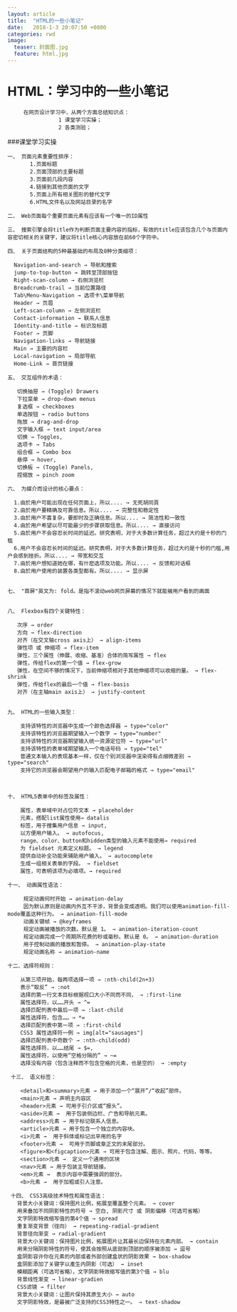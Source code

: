 ```yaml
---
layout: article
title:  "HTML的一些小笔记"
date:   2018-1-3 20:07:50 +0800
categories: rwd 
image:
  teaser: 封面图.jpg
  feature: html.jpg
---
```


# HTML：学习中的一些小笔记
      
         在网页设计学习中，从两个方面总结知识点：
                    1 课堂学习实操；
                    2 各类测验；

###课堂学习实操

    一、 页面元素重要性排序：
           1.页面标题
           2.页面顶部的主要标题
           3.页面前几段内容
           4.链接到其他页面的文字
           5.页面上所有相关图形的替代文字
           6.HTML文件名以及网站目录的名字

    二、 Web页面每个重要页面元素有应该有一个唯一的ID属性
      
    三、 搜索引擎会将title作为判断页面主要内容的指标，有效的title应该包含几个与页面内容密切相关的关键字，建议将title核心内容放在前60个字符中。

    四、 关于页面结构的5种最基础的布局及8种分类细项：
    
      Navigation-and-search → 导航和搜索
      jump-to-top-button → 跳转至顶部按钮
      Right-scan-column → 右侧浏览栏
      Breadcrumb-trail → 当前位置路径
      Tab\Menu-Navigation → 选项卡\菜单导航
      Header → 页眉
      Left-scan-column → 左侧浏览栏
      Contact-information → 联系人信息
      Identity-and-title → 标识及标题
      Footer → 页脚
      Navigation-links → 导航链接
      Main → 主要的内容栏
      Local-navigation → 局部导航
      Home-Link → 首页链接

    五、 交互组件的术语：

       切换抽屉 → (Toggle) Drawers
       下拉菜单 → drop-down menus
       复选框 → checkboxes
       单选按钮 → radio buttons
       拖放 → drag-and-drop
       文字输入框 → text input/area
       切换 → Toggles,
       选项卡 → Tabs
       组合框 → Combo box
       悬停 → hover,
       切换板 → (Toggle) Panels,
       捏缩放 → pinch zoom

    六、 为媒介而设计的核心要点：

      1.由於用户可能出现在任何页面上，所以.... → 无死胡同頁 
      2.由於用户要精确及可靠信息。所以.... → 完整性和稳定性 
      3.由於用户不喜复杂，要即时及正确信息。所以.... → 简洁性和一致性 
      4.由於用户希望以尽可能最少的步骤获取信息。所以.... → 直接访问
      5.由於用户不会容忍长时间的延迟。研究表明，对于大多数计算任务，超过大约是十秒的门槛
      6.用户不会容忍长时间的延迟。研究表明，对于大多数计算任务，超过大约是十秒的门槛,用户会感到挫折。所以.... → 带宽和交互
      7.由於用户想知道她在哪，有什麽选项及功能。所以.... → 反馈和对话框
      8.由於用户使用的装置各类型都有。所以.... → 显示屏


    七、 "首屏"英文为: fold。是指不滚动web网页屏幕的情况下就能被用户看到的画面


    八、 Flexbox有四个关键特性：
    
       次序 → order
       方向 → flex-direction
       对齐（在交叉轴cross axis上） → align-items
       弹性项 或 伸缩项 → flex-item
       弹性，三个属性（伸展、收缩、基准）合体的简写属性 → flex
       弹性，传给flex的第一个值 → flex-grow
       弹性，在空间不够的情况下，当前伸缩项相对于其他伸缩项可以收缩的量。 → flex-shrink
       弹性，传给flex的最后一个值 → flex-basis
       对齐（在主轴main axis上） → justify-content

         
    九、 HTML的一些输入类型：

        支持该特性的浏览器中生成一个颜色选择器 → type="color"
        支持该特性的浏览器期望输入一个数字 → type="number"
        支持该特性的浏览器期望输入统一资源定位符 → type="url"
        支持该特性的表单域期望输入一个电话号码 → type="tel"
        普通文本输入的表现基本一样，仅在个别浏览器中渲染得有点细微差别 → type="search"
        支持它的浏览器会期望用户的输入匹配电子邮箱的格式 → type="email"



    十、 HTML5表单中的标签及属性：

        属性，表单域中对占位符文本 → placeholder
        元素，搭配list属性使用→ datalis
        标签，用于搜集用户信息 → input,
        以方便用户输入。 → autofocus,
        range、color、button和hidden类型的输入元素不能使用→ required
        为 fieldset 元素定义标题。 → legend
        提供自动补全功能来辅助用户输入。 → autocomplete
        生成一组相关表单的字段。 → fieldset
        属性，可表明该项为必填项。→ required

    十一、 动画属性语法：
    
         规定动画何时开始 → animation-delay
         因为默认原则是动画内外互不干涉，背景会变成透明。我们可以使用animation-fill-mode覆盖这种行为。 → animation-fill-mode
         动画关键帧 → @keyframes
         规定动画被播放的次数。默认是 1。 → animation-iteration-count
         规定动画完成一个周期所花费的秒或毫秒。默认是 0。 → animation-duration
         用于控制动画的播放和暂停。 → animation-play-state
         规定动画名称 → animation-name

    十二、选择符规则：

        从第三项开始，每两项选择一项 → :nth-child(2n+3)
        表示“取反” → :not
        选择的第一行文本目标根据视口大小不同而不同， → :first-line
        属性选择符，以……开头 → ^=
        选择匹配列表中最后一项 → :last-child
        属性选择符，包含…… → *=
        选择匹配列表中第一项 → :first-child
        CSS3 属性选择符一例 → img[alt="sausages"]
        选择匹配列表中奇数个 → :nth-child(odd)
        属性选择符，以……结尾 → $=,
        属性选择符，以使用“空格分隔的” → ~=
        选择没有内容（包含注释而不包含空格的元素，也是空的） → :empty

     十三、 语义标签：

        <detail>和<summary>元素 → 用于添加一个“展开”/“收起”部件。
        <main>元素 → 声明主内容区
        <header>元素 → 可用于引介区或“报头”。
        <aside>元素 →  用于包装侧边栏、广告和导航元素。
        <address>元素 → 用于标记联系人信息。
        <article>元素 → 用于包含一个独立的内容块。
        <i>元素 →  用于斜体或标记出罕用的名字
        <footer>元素 →  可用于页脚或章正文的末尾部分。
        <figure>和<figcaption>元素 → 可用于包含注解、图示、照片、代码，等等。
        <section>元素 →  定义一个通用的区块
        <nav>元素 → 用于包装主导航链接。
        <em>元素 →  表示内容中需要强调的部分。
        <b>元素 →  用于加粗或引人注意。

     十四、 CSS3高级技术特性和属性语法：
       背景大小关键词：保持图片比例，拓展至覆盖整个元素。 → cover
       用来叠加不同阴影特性的符号 → 空白, 阴影尺寸 或 阴影偏移（可选可省略）
       文字阴影特效缩写值的第4个值 → spread
       重复渐变背景（径向） → repeating-radial-gradient
       背景径向渐变 → radial-gradient
       背景大小关键词：保持图片比例，拓展图片让其最长边保持在元素内部。 → contain
       用来分隔阴影特性的符号，使其会按照从底部到顶部的顺序被添加 → 逗号
       盒阴影容许你在元素的内部或者外部创建盒状的阴影效果 → box-shadow
       盒阴影添加了关键字以產生内阴影（可选） → inset
       模糊距离（可选可省略），文字阴影特效缩写值的第3个值 → blu
       背景线性渐变 → linear-gradien
       CSS滤镜 → filter
       背景大小关键词：让图片保持其原生大小 → auto
       文字阴影特效，是最被广泛支持的CSS3特性之一。 → text-shadow


